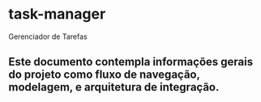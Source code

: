 # task-manager
Gerenciador de Tarefas

## Este documento contempla informações gerais do projeto como fluxo de navegação, modelagem, e arquitetura de integração.
